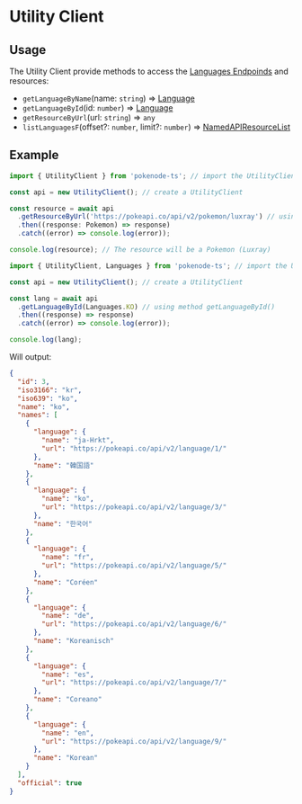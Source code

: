# Utility Client

## Usage

The Utility Client provide methods to access the [Languages Endpoinds](https://pokeapi.co/docs/v2#languages-section) and resources:

- `getLanguageByName`(name: `string`) => [Language](typings/common-typings?id=language)
- `getLanguageById`(id: `number`) => [Language](typings/common-typings?id=language)
- `getResourceByUrl`(url: `string`) => `any`
- `listLanguagesF`(offset?: `number`, limit?: `number`) => [NamedAPIResourceList](typings/common-typings?id=named-api-resource-list)

## Example

```ts
import { UtilityClient } from 'pokenode-ts'; // import the UtilityClient

const api = new UtilityClient(); // create a UtilityClient

const resource = await api
  .getResourceByUrl('https://pokeapi.co/api/v2/pokemon/luxray') // using method getResourceByUrl() (pokemon endpoint)
  .then((response: Pokemon) => response)
  .catch((error) => console.log(error));

console.log(resource); // The resource will be a Pokemon (Luxray)
```

```js
import { UtilityClient, Languages } from 'pokenode-ts'; // import the UtilityClient

const api = new UtilityClient(); // create a UtilityClient

const lang = await api
  .getLanguageById(Languages.KO) // using method getLanguageById()
  .then((response) => response)
  .catch((error) => console.log(error));

console.log(lang);
```

Will output:

```json
{
  "id": 3,
  "iso3166": "kr",
  "iso639": "ko",
  "name": "ko",
  "names": [
    {
      "language": {
        "name": "ja-Hrkt",
        "url": "https://pokeapi.co/api/v2/language/1/"
      },
      "name": "韓国語"
    },
    {
      "language": {
        "name": "ko",
        "url": "https://pokeapi.co/api/v2/language/3/"
      },
      "name": "한국어"
    },
    {
      "language": {
        "name": "fr",
        "url": "https://pokeapi.co/api/v2/language/5/"
      },
      "name": "Coréen"
    },
    {
      "language": {
        "name": "de",
        "url": "https://pokeapi.co/api/v2/language/6/"
      },
      "name": "Koreanisch"
    },
    {
      "language": {
        "name": "es",
        "url": "https://pokeapi.co/api/v2/language/7/"
      },
      "name": "Coreano"
    },
    {
      "language": {
        "name": "en",
        "url": "https://pokeapi.co/api/v2/language/9/"
      },
      "name": "Korean"
    }
  ],
  "official": true
}
```

